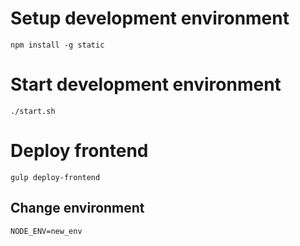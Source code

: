 # Setup development environment

    npm install -g static

# Start development environment

    ./start.sh


# Deploy frontend

    gulp deploy-frontend

## Change environment

    NODE_ENV=new_env

